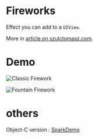 # Fireworks

Effect you can add to a `UIView`.

More in [article on szulctomasz.com](http://szulctomasz.com/programming-blog/2018/09/add-fireworks-and-sparks-to-a-uiview/).

# Demo

![Classic Firework](https://raw.githubusercontent.com/tomkowz/Fireworks/master/classic.gif)

![Fountain Firework](https://raw.githubusercontent.com/tomkowz/Fireworks/master/fountain.gif)

# others

Object-C version : [SparkDemo](https://github.com/wangyingbo/SparkDemo)
